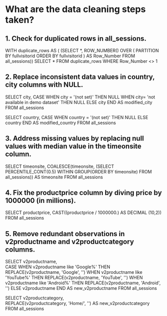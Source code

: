 # What are the data cleaning steps taken?

## 1. Check for duplicated rows in all_sessions. 


WITH duplicate_rows AS (
		(SELECT *,
    		ROW_NUMBER() OVER ( 
        	PARTITION BY fullvisitorid 
        	ORDER BY fullvisitorid
        ) AS Row_Number
			FROM all_sessions)) 
SELECT * FROM duplicate_rows WHERE Row_Number <> 1


## 2. Replace inconsistent data values in country, city columns with NULL.  


SELECT city,
CASE
	WHEN city = '(not set)' THEN NULL
	WHEN city= 'not available in demo dataset' THEN NULL
	ELSE city
END AS modified_city
FROM all_sessions

SELECT country,
CASE
	WHEN country = '(not set)' THEN NULL
	ELSE country
END AS modified_country
FROM all_sessions


## 3. Address missing values by replacing null values with median value in the timeonsite column. 


SELECT timeonsite, 
	COALESCE(timeonsite, 
			 (SELECT PERCENTILE_CONT(0.5) WITHIN GROUP(ORDER BY timeonsite) FROM all_sessions)) AS timeonsite
FROM all_sessions


## 4. Fix the productprice column by diving price by 1000000 (in millions). 


SELECT productprice, 
	CAST((productprice / 1000000.) AS DECIMAL (10,2))	
FROM all_sessions


## 5. Remove redundant observations in v2productname and v2productcategory columns. 


SELECT v2productname,  
	CASE WHEN v2productname like 'Google%' THEN REPLACE(v2productname, 'Google', '')
		WHEN v2productname like 'YouTube%' THEN REPLACE(v2productname, 'YouTube', '')
		WHEN v2productname like 'Android%' THEN REPLACE(v2productname, 'Android', '')
		ELSE v2productname END
		AS new_v2productname
FROM all_sessions

SELECT v2productcategory,  
	REPLACE(v2productcategory, 'Home/', '') AS new_v2productcategory
FROM all_sessions

